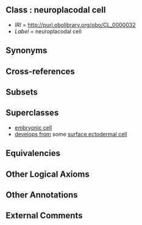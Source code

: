 
## Class : neuroplacodal cell

 * *IRI* = http://purl.obolibrary.org/obo/CL_0000032
 * *Label* = neuroplacodal cell

## Synonyms


## Cross-references


## Subsets


## Superclasses

 * [embryonic cell](../../CL/21/CL_0002321.md)
 * [develops from](../../RO/02/RO_0002202.md) some [surface ectodermal cell](../../CL/14/CL_0000114.md)

## Equivalencies


## Other Logical Axioms


## Other Annotations


## External Comments

